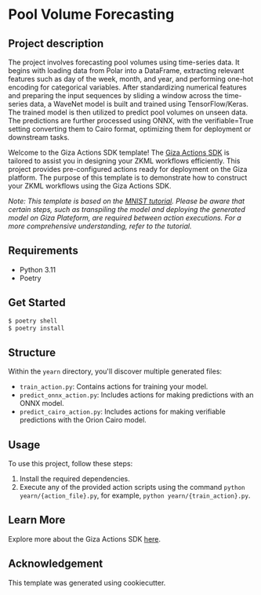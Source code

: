 # Pool Volume Forecasting

## Project description
The project involves forecasting pool volumes using time-series data. It begins with loading data from Polar into a DataFrame, extracting relevant features such as day of the week, month, and year, and performing one-hot encoding for categorical variables. After standardizing numerical features and preparing the input sequences by sliding a window across the time-series data, a WaveNet model is built and trained using TensorFlow/Keras. The trained model is then utilized to predict pool volumes on unseen data. The predictions are further processed using ONNX, with the verifiable=True setting converting them to Cairo format, optimizing them for deployment or downstream tasks.

Welcome to the Giza Actions SDK template! The [Giza Actions SDK](https://actions.gizatech.xyz/welcome/giza-actions-sdk) is tailored to assist you in designing your ZKML workflows efficiently. This project provides pre-configured actions ready for deployment on the Giza platform. The purpose of this template is to demonstrate how to construct your ZKML workflows using the Giza Actions SDK.

*Note: This template is based on the [MNIST tutorial](https://actions.gizatech.xyz/tutorials/build-a-verifiable-neural-network-with-giza-actions). Please be aware that certain steps, such as transpiling the model and deploying the generated model on Giza Plateform, are required between action executions. For a more comprehensive understanding, refer to the tutorial.*

## Requirements
- Python 3.11
- Poetry

## Get Started
```bash
$ poetry shell
$ poetry install
```

## Structure
Within the `yearn` directory, you'll discover multiple generated files:
- `train_action.py`: Contains actions for training your model.
- `predict_onnx_action.py`: Includes actions for making predictions with an ONNX model.
- `predict_cairo_action.py`: Includes actions for making verifiable predictions with the Orion Cairo model.

## Usage
To use this project, follow these steps:
1. Install the required dependencies.
2. Execute any of the provided action scripts using the command `python yearn/{action_file}.py`, for example, `python yearn/{train_action}.py`.

## Learn More
Explore more about the Giza Actions SDK [here](https://actions.gizatech.xyz/welcome/giza-actions-sdk).

## Acknowledgement
This template was generated using cookiecutter.

